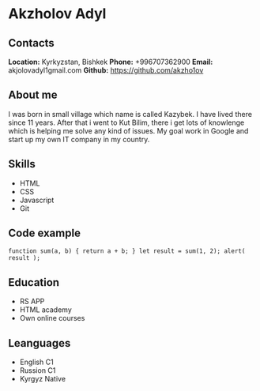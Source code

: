 # Akzholov Adyl
## Contacts
**Location:** Kyrkyzstan, Bishkek
**Phone:** +996707362900
**Email:** akjolovadyl1gmail.com
**Github:** https://github.com/akzho1ov
## About me
 I was born in small village which name is called Kazybek. I have lived there since 11 years. After that i went to Kut Bilim, there i get lots of knowlenge which is helping me solve any kind of issues. My goal work in Google and start up my own IT company in my country.
 ## Skills
 * HTML
 * CSS
 * Javascript
 * Git  
  ## Code example
  ``
   function sum(a, b) {
  return a + b;
}
let result = sum(1, 2);
alert( result );
  ``
## Education
* RS APP
* HTML academy
* Own online courses
 ## Leanguages
 * English C1
 * Russion C1
 * Kyrgyz Native
